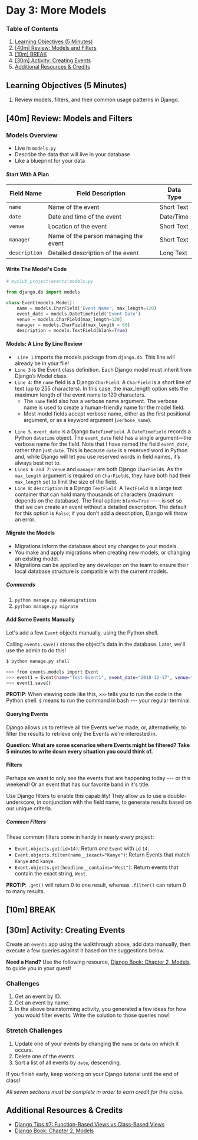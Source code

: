 # Day 3: More Models

### Table of Contents

1. [Learning Objectives (5 Minutes)](#learning-objectives-5-minutes)
2. [[40m] Review: Models and Filters](#40m-review-models-and-filters)
3. [[10m] BREAK](#10m-break)
4. [[30m] Activity: Creating Events](#30m-activity-creating-events)
5. [Additional Resources & Credits](#additional-resources--credits)

## Learning Objectives (5 Minutes)

1. Review models, filters, and their common usage patterns in Django.

## [40m] Review: Models and Filters

### Models Overview

- Live in `models.py`
- Describe the data that will live in your database
- Like a blueprint for your data

#### Start With A Plan


| Field Name | Field Description | Data Type |
| ---------- | ----------------- | --------- |
| `name` | Name of the event | Short Text |
| `date` | Date and time of the event | Date/Time |
| `venue` | Location of the event | Short Text |
| `manager` | Name of the person managing the event | Short Text |
| `description` | Detailed description of the event | Long Text |

#### Write The Model's Code

```python
# myclub_project\events\models.py

from django.db import models

class Event(models.Model):
    name = models.CharField('Event Name', max_length=120)
    event_date = models.DateTimeField('Event Date')
    venue = models.CharField(max_length=120)
    manager = models.CharField(max_length = 60)
    description = models.TextField(blank=True)
```

#### Models: A Line By Line Review

- ` Line 1` imports the models package from `django.db`. This line will already be in your file!
- `Line 3` is the Event class definition. Each Django model must inherit from Django’s Model class.
- `Line 4`: the `name` field is a Django `CharField`. A `CharField` is a short line of text (up to 255 characters). In this case, the max_length option sets the maximum length of the event name to 120 characters.
    - The `name` field also has a verbose name argument. The verbose name is used to create a human-friendly name for the model field.
    - Most model fields accept verbose name, either as the first positional argument, or as a keyword argument (`verbose_name`).
* `Line 5`. `event_date` is a Django `DateTimeField`. A `DateTimeField` records a Python `datetime` object. The `event_date` field has a single argument—the verbose name for the field. Note that I have named the field `event_date`, rather than just `date`. This is because `date` is a reserved word in Python and, while Django will let you use reserved words in field names, it’s always best not to.
* `Lines 6 and 7`: `venue` and `manager` are both Django `CharField`s. As the `max_length` argument is required on `CharField`s, they have both had their `max_length` set to limit the size of the field.
* `Line 8`: `description` is a Django `TextField`. A `TextField` is a large text container that can hold many thousands of characters (maximum depends on the database). The final option: `blank=True` —-- is set so that we can create an event without a detailed description. The default for this option is `False`; if you don’t add a description, Django will throw an error.

#### Migrate the Models

- Migrations inform the database about any changes to your models.
- You make and apply migrations when creating new models, or changing an existing model.
- Migrations can be applied by any developer on the team to ensure their local database structure is compatible with the current models.

##### Commands

1. `python manage.py makemigrations`
2. `python manage.py migrate`

#### Add Some Events Manually

Let's add a few `Event` objects manually, using the Python shell.

Calling `event1.save()` stores the object's data in the database. Later, we'll use the admin to do this!

```bash
$ python manage.py shell

>>> from events.models import Event
>>> event1 = Event(name="Test Event1", event_date="2018-12-17", venue="test venue", manager="Bob")
>>> event1.save()
```

**PROTIP**: When viewing code like this, `>>>` tells you to run the code in the Python shell. `$` means to run the command in bash --- your regular terminal.

#### Querying Events

Django allows us to retrieve all the Events we've made, or, alternatively, to filter the results to retrieve only the Events we're interested in.

**Question: What are some scenarios where Events might be filtered? Take 5 minutes to write down every situation you could think of.**

#### Filters

Perhaps we want to only see the events that are happening today --- or this weekend! Or an event that has our favorite band in it's title.

Use Django filters to enable this capability! They allow us to use a double-underscore, in conjunction with the field name, to generate results based on our unique criteria.

##### Common Filters

These common filters come in handy in nearly every project:

- `Event.objects.get(id=14)`: Return *one* `Event` with `id` `14`.
- `Event.objects.filter(name__iexact="Kanye")`: Return Events that match `Kanye` and `kanye`.
- `Event.objects.get(headline__contains="West")`: Return events that contain the exact string, `West`.

**PROTIP**: `.get()` will return 0 to one result, whereas `.filter()` can return 0 to many results.

## [10m] BREAK

## [30m] Activity: Creating Events

Create an `events` app using the walkthrough above, add data manually, then execute a few queries against it based on the suggestions below.

**Need a Hand?** Use the following resource, [Django Book: Chapter 2, Models](https://djangobook.com/mdj2-models/), to guide you in your quest!

### Challenges

1. Get an event by ID.
2. Get an event by name.
3. In the above brainstorming activity, you generated a few ideas for how you would filter events. Write the solution to those queries now!

### Stretch Challenges

1. Update one of your events by changing the `name` or `date` on which it occurs.
2. Delete one of the events.
3. Sort a list of all events by `date`, descending.

If you finish early, keep working on your Django tutorial until the end of class!

_All seven sections must be complete in order to earn credit for this class._

## Additional Resources & Credits

- [Django Tips #7: Function-Based Views vs Class-Based Views](https://wsvincent.com/class-function-based-views/)
- [Django Book: Chapter 2, Models](https://djangobook.com/mdj2-models/)
